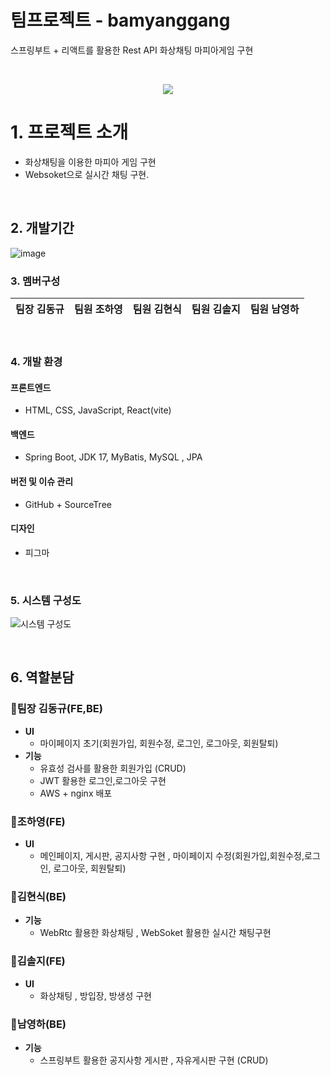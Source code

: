 # 팀프로젝트 - bamyanggang
스프링부트 + 리액트를 활용한 Rest API 화상채팅 마피아게임 구현

<br>
<p align="center">
  <img src="https://github.com/bamyanggang-project/bamyanggang-BE/assets/151708233/742e773e-2a98-44e6-9d78-0528f8ebf3f3">
</p>

# 1. 프로젝트 소개
- 화상채팅을 이용한 마피아 게임 구현
- Websoket으로 실시간 채팅 구현.
<br>

## 2. 개발기간 
![image](https://github.com/bamyanggang-project/bamyanggang-BE/assets/151708233/e20bad70-4154-4006-9116-4c2f804233e9)


### 3. 멤버구성

<div align="center">

| **팀장 김동규** | **팀원 조하영** | **팀원 김현식** | **팀원 김솔지** |  **팀원 남영하** | 
| :------: |  :------: | :------: | :------: | :------: |

</div>
<br>


### 4. 개발 환경

#### 프론트엔드
- HTML, CSS, JavaScript, React(vite)
#### 백엔드
- Spring Boot, JDK 17, MyBatis, MySQL , JPA
#### 버전 및 이슈 관리
- GitHub + SourceTree
#### 디자인
- 피그마
<br>

### 5. 시스템 구성도

![시스템 구성도](https://github.com/bamyanggang-project/bamyanggang-BE/assets/151708233/28142b89-a9de-43a2-9e58-e3adead27e6b)


<br>

## 6. 역할분담 

###  🍊팀장 김동규(FE,BE)
- **UI**
  - 마이페이지 초기(회원가입, 회원수정, 로그인, 로그아웃, 회원탈퇴) 
- **기능**
  - 유효성 검사를 활용한 회원가입 (CRUD)
  - JWT 활용한 로그인,로그아웃 구현
  - AWS + nginx 배포 

###  🍊조하영(FE)

- **UI**
  - 메인페이지, 게시판, 공지사항 구현 , 마이페이지 수정(회원가입,회원수정,로그인, 로그아웃, 회원탈퇴)

###  🍊김현식(BE)

- **기능**
  - WebRtc 활용한 화상채팅 , WebSoket 활용한 실시간 채팅구현

###  🍊김솔지(FE)

- **UI**
  - 화상채팅 , 방입장,  방생성 구현

    
###  🍊남영하(BE)

- **기능**
  - 스프링부트 활용한 공지사항 게시판 , 자유게시판 구현 (CRUD)

